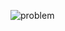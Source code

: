 ![problem](https://github.com/sathiiii/codeBase/blob/master/codeBase/moraXtreme%20Past%20Problems/moraXtreme3.0/Sunimal%20FTW/problem.jpg)
